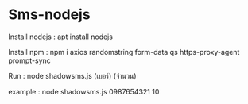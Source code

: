 # Sms-nodejs
Install nodejs : apt install nodejs

Install npm : npm i axios randomstring form-data qs https-proxy-agent prompt-sync

Run : node shadowsms.js (เบอร์) (จำนวน)

example : node shadowsms.js 0987654321 10
